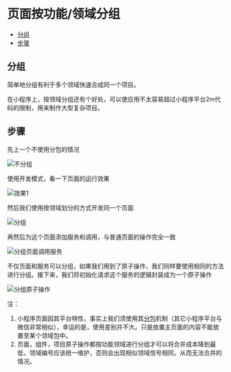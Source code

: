 # 页面按功能/领域分组

<!-- TOC -->

- [分组](#分组)
- [步骤](#步骤)

<!-- /TOC -->

## 分组

简单地分组有利于多个领域快速合成同一个项目。

在小程序上，按领域分组还有个好处，可以使应用不太容易超过小程序平台2m代码的限制，用来制作大型复杂项目。

## 步骤

先上一个不使用分包的情况

![不分组](../imgs/000022001.gif)

使用开发模式，看一下页面的运行效果

![效果1](../imgs/000022002.gif)

然后我们使用按领域划分的方式开发同一个页面

![分组](../imgs/000022003.gif)

再然后为这个页面添加服务和调用，与普通页面的操作完全一致

![分组页面调用服务](../imgs/000022004.gif)

不仅页面和服务可以分组，如果我们用到了原子操作，我们同样要使用相同的方法进行分组。接下来，我们将初始化请求这个服务的逻辑封装成为一个原子操作

![分组原子操作](../imgs/000022005.gif)

注：

1. 小程序页面因其平台特性，事实上我们须使用其[分包](https://developers.weixin.qq.com/miniprogram/dev/framework/subpackages.html)机制（其它小程序平台与微信非常相似），幸运的是，使用差别并不大。只是放置主页面的内容不能放置至某个领域包中。
1. 页面，组件，项目原子操作都按功能领域进行分组才可以将合并成本降到最低，领域编号应该统一维护，否则会出现相似领域信号相同，从而无法合并的情况。
